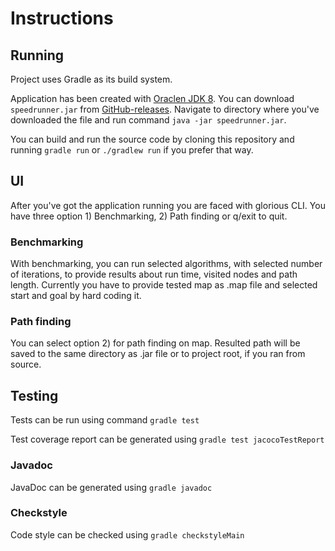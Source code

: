 

# Instructions

## Running

Project uses Gradle as its build system. 

Application has been created with [Oraclen JDK 8](https://www.oracle.com/technetwork/java/javase/downloads/jdk8-downloads-2133151.html). 
You can download `speedrunner.jar` from [GitHub-releases](https://github.com/jonitaajamo/speedrunner/releases).
Navigate to directory where you've downloaded the file and run command `java -jar speedrunner.jar`.

You can build and run the source code by cloning this repository and running `gradle run` or `./gradlew run` if you prefer that way.


## UI

After you've got the application running you are faced with glorious CLI. You have three option 1) Benchmarking, 2) Path finding or q/exit to quit.

### Benchmarking

With benchmarking, you can run selected algorithms, with selected number of iterations, to provide results about run time, visited nodes and path length. 
Currently you have to provide tested map as .map file and selected start and goal by hard coding it.

### Path finding

You can select option 2) for path finding on map. Resulted path will be saved to the same directory as .jar file or to project root, if you ran from source.

## Testing

Tests can be run using command ```gradle test```

Test coverage report can be generated using ```gradle test jacocoTestReport```

### Javadoc

JavaDoc can be generated using ```gradle javadoc```

### Checkstyle

Code style can be checked using ```gradle checkstyleMain```
